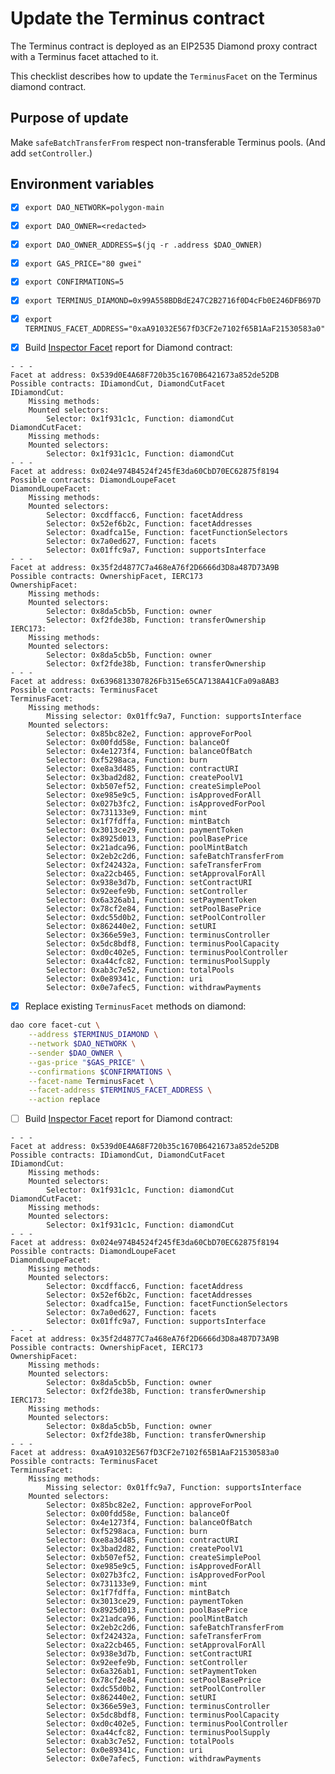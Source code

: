 # Update the Terminus contract

The Terminus contract is deployed as an EIP2535 Diamond proxy contract with a Terminus facet attached to it.

This checklist describes how to update the `TerminusFacet` on the Terminus diamond contract.

## Purpose of update

Make `safeBatchTransferFrom` respect non-transferable Terminus pools. (And add `setController`.)


## Environment variables

- [x] `export DAO_NETWORK=polygon-main`
- [x] `export DAO_OWNER=<redacted>`
- [x] `export DAO_OWNER_ADDRESS=$(jq -r .address $DAO_OWNER)`
- [x] `export GAS_PRICE="80 gwei"`
- [x] `export CONFIRMATIONS=5`
- [x] `export TERMINUS_DIAMOND=0x99A558BDBdE247C2B2716f0D4cFb0E246DFB697D`
- [x] `export TERMINUS_FACET_ADDRESS="0xaA91032E567fD3CF2e7102f65B1AaF21530583a0"`

- [x] Build [Inspector Facet](https://github.com/bugout-dev/inpsector-facet) report for Diamond contract:

```
- - -
Facet at address: 0x539d0E4A68F720b35c1670B6421673a852de52DB
Possible contracts: IDiamondCut, DiamondCutFacet
IDiamondCut:
	Missing methods:
	Mounted selectors:
		Selector: 0x1f931c1c, Function: diamondCut
DiamondCutFacet:
	Missing methods:
	Mounted selectors:
		Selector: 0x1f931c1c, Function: diamondCut
- - -
Facet at address: 0x024e974B4524f245fE3da60CbD70EC62875f8194
Possible contracts: DiamondLoupeFacet
DiamondLoupeFacet:
	Missing methods:
	Mounted selectors:
		Selector: 0xcdffacc6, Function: facetAddress
		Selector: 0x52ef6b2c, Function: facetAddresses
		Selector: 0xadfca15e, Function: facetFunctionSelectors
		Selector: 0x7a0ed627, Function: facets
		Selector: 0x01ffc9a7, Function: supportsInterface
- - -
Facet at address: 0x35f2d4877C7a468eA76f2D6666d3D8a487D73A9B
Possible contracts: OwnershipFacet, IERC173
OwnershipFacet:
	Missing methods:
	Mounted selectors:
		Selector: 0x8da5cb5b, Function: owner
		Selector: 0xf2fde38b, Function: transferOwnership
IERC173:
	Missing methods:
	Mounted selectors:
		Selector: 0x8da5cb5b, Function: owner
		Selector: 0xf2fde38b, Function: transferOwnership
- - -
Facet at address: 0x6396813307826Fb315e65CA7138A41CFa09a8AB3
Possible contracts: TerminusFacet
TerminusFacet:
	Missing methods:
		Missing selector: 0x01ffc9a7, Function: supportsInterface
	Mounted selectors:
		Selector: 0x85bc82e2, Function: approveForPool
		Selector: 0x00fdd58e, Function: balanceOf
		Selector: 0x4e1273f4, Function: balanceOfBatch
		Selector: 0xf5298aca, Function: burn
		Selector: 0xe8a3d485, Function: contractURI
		Selector: 0x3bad2d82, Function: createPoolV1
		Selector: 0xb507ef52, Function: createSimplePool
		Selector: 0xe985e9c5, Function: isApprovedForAll
		Selector: 0x027b3fc2, Function: isApprovedForPool
		Selector: 0x731133e9, Function: mint
		Selector: 0x1f7fdffa, Function: mintBatch
		Selector: 0x3013ce29, Function: paymentToken
		Selector: 0x8925d013, Function: poolBasePrice
		Selector: 0x21adca96, Function: poolMintBatch
		Selector: 0x2eb2c2d6, Function: safeBatchTransferFrom
		Selector: 0xf242432a, Function: safeTransferFrom
		Selector: 0xa22cb465, Function: setApprovalForAll
		Selector: 0x938e3d7b, Function: setContractURI
		Selector: 0x92eefe9b, Function: setController
		Selector: 0x6a326ab1, Function: setPaymentToken
		Selector: 0x78cf2e84, Function: setPoolBasePrice
		Selector: 0xdc55d0b2, Function: setPoolController
		Selector: 0x862440e2, Function: setURI
		Selector: 0x366e59e3, Function: terminusController
		Selector: 0x5dc8bdf8, Function: terminusPoolCapacity
		Selector: 0xd0c402e5, Function: terminusPoolController
		Selector: 0xa44cfc82, Function: terminusPoolSupply
		Selector: 0xab3c7e52, Function: totalPools
		Selector: 0x0e89341c, Function: uri
		Selector: 0x0e7afec5, Function: withdrawPayments
```

- [x] Replace existing `TerminusFacet` methods on diamond:

```bash
dao core facet-cut \
    --address $TERMINUS_DIAMOND \
    --network $DAO_NETWORK \
    --sender $DAO_OWNER \
    --gas-price "$GAS_PRICE" \
    --confirmations $CONFIRMATIONS \
    --facet-name TerminusFacet \
    --facet-address $TERMINUS_FACET_ADDRESS \
    --action replace
```

- [ ] Build [Inspector Facet](https://github.com/bugout-dev/inpsector-facet) report for Diamond contract:

```
- - -
Facet at address: 0x539d0E4A68F720b35c1670B6421673a852de52DB
Possible contracts: IDiamondCut, DiamondCutFacet
IDiamondCut:
	Missing methods:
	Mounted selectors:
		Selector: 0x1f931c1c, Function: diamondCut
DiamondCutFacet:
	Missing methods:
	Mounted selectors:
		Selector: 0x1f931c1c, Function: diamondCut
- - -
Facet at address: 0x024e974B4524f245fE3da60CbD70EC62875f8194
Possible contracts: DiamondLoupeFacet
DiamondLoupeFacet:
	Missing methods:
	Mounted selectors:
		Selector: 0xcdffacc6, Function: facetAddress
		Selector: 0x52ef6b2c, Function: facetAddresses
		Selector: 0xadfca15e, Function: facetFunctionSelectors
		Selector: 0x7a0ed627, Function: facets
		Selector: 0x01ffc9a7, Function: supportsInterface
- - -
Facet at address: 0x35f2d4877C7a468eA76f2D6666d3D8a487D73A9B
Possible contracts: OwnershipFacet, IERC173
OwnershipFacet:
	Missing methods:
	Mounted selectors:
		Selector: 0x8da5cb5b, Function: owner
		Selector: 0xf2fde38b, Function: transferOwnership
IERC173:
	Missing methods:
	Mounted selectors:
		Selector: 0x8da5cb5b, Function: owner
		Selector: 0xf2fde38b, Function: transferOwnership
- - -
Facet at address: 0xaA91032E567fD3CF2e7102f65B1AaF21530583a0
Possible contracts: TerminusFacet
TerminusFacet:
	Missing methods:
		Missing selector: 0x01ffc9a7, Function: supportsInterface
	Mounted selectors:
		Selector: 0x85bc82e2, Function: approveForPool
		Selector: 0x00fdd58e, Function: balanceOf
		Selector: 0x4e1273f4, Function: balanceOfBatch
		Selector: 0xf5298aca, Function: burn
		Selector: 0xe8a3d485, Function: contractURI
		Selector: 0x3bad2d82, Function: createPoolV1
		Selector: 0xb507ef52, Function: createSimplePool
		Selector: 0xe985e9c5, Function: isApprovedForAll
		Selector: 0x027b3fc2, Function: isApprovedForPool
		Selector: 0x731133e9, Function: mint
		Selector: 0x1f7fdffa, Function: mintBatch
		Selector: 0x3013ce29, Function: paymentToken
		Selector: 0x8925d013, Function: poolBasePrice
		Selector: 0x21adca96, Function: poolMintBatch
		Selector: 0x2eb2c2d6, Function: safeBatchTransferFrom
		Selector: 0xf242432a, Function: safeTransferFrom
		Selector: 0xa22cb465, Function: setApprovalForAll
		Selector: 0x938e3d7b, Function: setContractURI
		Selector: 0x92eefe9b, Function: setController
		Selector: 0x6a326ab1, Function: setPaymentToken
		Selector: 0x78cf2e84, Function: setPoolBasePrice
		Selector: 0xdc55d0b2, Function: setPoolController
		Selector: 0x862440e2, Function: setURI
		Selector: 0x366e59e3, Function: terminusController
		Selector: 0x5dc8bdf8, Function: terminusPoolCapacity
		Selector: 0xd0c402e5, Function: terminusPoolController
		Selector: 0xa44cfc82, Function: terminusPoolSupply
		Selector: 0xab3c7e52, Function: totalPools
		Selector: 0x0e89341c, Function: uri
		Selector: 0x0e7afec5, Function: withdrawPayments
```
